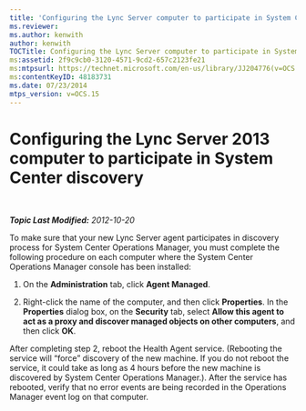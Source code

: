 ```yaml
---
title: 'Configuring the Lync Server computer to participate in System Center discovery'
ms.reviewer: 
ms.author: kenwith
author: kenwith
TOCTitle: Configuring the Lync Server computer to participate in System Center discovery
ms:assetid: 2f9c9cb0-3120-4571-9cd2-657c2123fe21
ms:mtpsurl: https://technet.microsoft.com/en-us/library/JJ204776(v=OCS.15)
ms:contentKeyID: 48183731
ms.date: 07/23/2014
mtps_version: v=OCS.15
---
```


<div data-xmlns="http://www.w3.org/1999/xhtml">

<div class="topic" data-xmlns="http://www.w3.org/1999/xhtml" data-msxsl="urn:schemas-microsoft-com:xslt" data-cs="http://msdn.microsoft.com/en-us/">

<div data-asp="http://msdn2.microsoft.com/asp">

# Configuring the Lync Server 2013 computer to participate in System Center discovery

</div>

<div id="mainSection">

<div id="mainBody">

<span> </span>

_**Topic Last Modified:** 2012-10-20_

To make sure that your new Lync Server agent participates in discovery process for System Center Operations Manager, you must complete the following procedure on each computer where the System Center Operations Manager console has been installed:

1.  On the **Administration** tab, click **Agent Managed**.

2.  Right-click the name of the computer, and then click **Properties**. In the **Properties** dialog box, on the **Security** tab, select **Allow this agent to act as a proxy and discover managed objects on other computers**, and then click **OK**.

After completing step 2, reboot the Health Agent service. (Rebooting the service will “force” discovery of the new machine. If you do not reboot the service, it could take as long as 4 hours before the new machine is discovered by System Center Operations Manager.). After the service has rebooted, verify that no error events are being recorded in the Operations Manager event log on that computer.

</div>

<span> </span>

</div>

</div>

</div>

